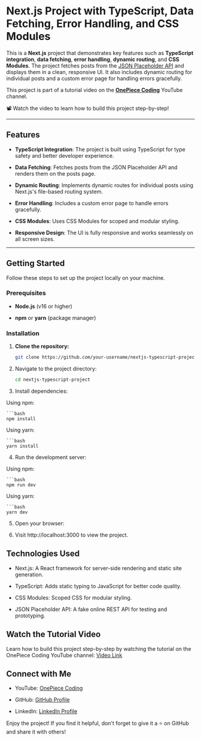 # Next.js Project with TypeScript, Data Fetching, Error Handling, and CSS Modules

This is a **Next.js** project that demonstrates key features such as **TypeScript integration**, **data fetching**, **error handling**, **dynamic routing**, and **CSS Modules**. The project fetches posts from the [JSON Placeholder API](https://jsonplaceholder.typicode.com/) and displays them in a clean, responsive UI. It also includes dynamic routing for individual posts and a custom error page for handling errors gracefully.

This project is part of a tutorial video on the [**OnePiece Coding**](https://www.youtube.com/@OnePieceCoding) YouTube channel. 

📽️ Watch the video to learn how to build this project step-by-step!

---

## Features

- **TypeScript Integration**: The project is built using TypeScript for type safety and better developer experience.
  
- **Data Fetching**: Fetches posts from the JSON Placeholder API and renders them on the posts page.
  
- **Dynamic Routing**: Implements dynamic routes for individual posts using Next.js's file-based routing system.
  
- **Error Handling**: Includes a custom error page to handle errors gracefully.
  
- **CSS Modules**: Uses CSS Modules for scoped and modular styling.
  
- **Responsive Design**: The UI is fully responsive and works seamlessly on all screen sizes.

---

## Getting Started

Follow these steps to set up the project locally on your machine.

### Prerequisites

- **Node.js** (v16 or higher)
  
- **npm** or **yarn** (package manager)

### Installation

1. **Clone the repository:**

   ```bash
   git clone https://github.com/your-username/nextjs-typescript-project.git

2. Navigate to the project directory:

    ```bash
    cd nextjs-typescript-project

3. Install dependencies:

Using npm:

    ```bash
    npm install
    
Using yarn:

    ```bash
    yarn install
    
4. Run the development server:

Using npm:

    ```bash
    npm run dev
    
Using yarn:

    ```bash
    yarn dev
    
5. Open your browser:

6. Visit http://localhost:3000 to view the project.

## Technologies Used

- Next.js: A React framework for server-side rendering and static site generation.

- TypeScript: Adds static typing to JavaScript for better code quality.

- CSS Modules: Scoped CSS for modular styling.

- JSON Placeholder API: A fake online REST API for testing and prototyping.

## Watch the Tutorial Video

Learn how to build this project step-by-step by watching the tutorial on the OnePiece Coding YouTube channel: [Video Link]()

## Connect with Me

- YouTube: [OnePiece Coding]()

- GitHub: [GitHub Profile]()

- LinkedIn: [LinkedIn Profile]()

Enjoy the project! If you find it helpful, don't forget to give it a ⭐️ on GitHub and share it with others!
